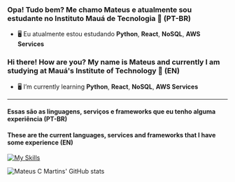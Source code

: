 ### Opa! Tudo bem? Me chamo Mateus e atualmente sou estudante no Instituto Mauá de Tecnologia 👋 (PT-BR)
- 🖥️ Eu atualmente estou estudando **Python**, **React**, **NoSQL**, **AWS Services**

### Hi there! How are you? My name is Mateus and currently I am studying at Mauá's Institute of Technology 👋 (EN)
- 🖥️ I’m currently learning **Python**, **React**, **NoSQL**, **AWS Services**
___

#### Essas são as linguagens, serviços e frameworks que eu tenho alguma experiência (PT-BR)

#### These are the current languages, services and frameworks that I have some experience (EN)

[![My Skills](https://skillicons.dev/icons?i=py,java,mysql,mongodb,aws,html,css,js,react,nodejs)](https://skillicons.dev)

![Mateus C Martins' GitHub stats](https://github-readme-stats.vercel.app/api?username=MateusCMartins724&show_icons=true&theme=radical)

